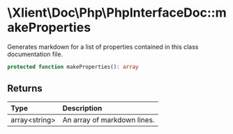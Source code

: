 # \\Xlient\\Doc\\Php\\PhpInterfaceDoc::makeProperties

Generates markdown for a list of properties contained in this class documentation file.

```php
protected function makeProperties(): array
```

## Returns

| Type | Description |
| :--- | :--- |
| array\<string\> | An array of markdown lines. |